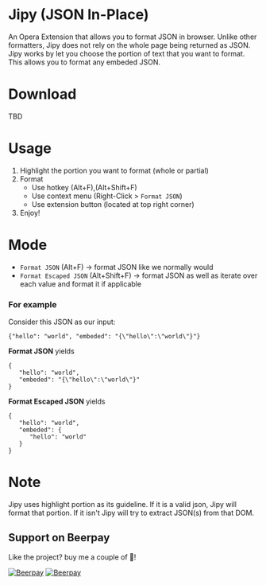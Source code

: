# Jipy (JSON In-Place)

An Opera Extension that allows you to format JSON in browser. Unlike other formatters, Jipy does not rely on the whole page being returned as JSON. Jipy works by let you choose the portion of text that you want to format. This allows you to format any embeded JSON.

# Download
TBD

# Usage
1. Highlight the portion you want to format (whole or partial)
2. Format
    - Use hotkey (Alt+F),(Alt+Shift+F)
    - Use context menu (Right-Click > `Format JSON`)
    - Use extension button (located at top right corner)
3. Enjoy!

# Mode
- `Format JSON` (Alt+F) -> format JSON like we normally would
- `Format Escaped JSON` (Alt+Shift+F) -> format JSON as well as iterate over each value and format it if applicable

### For example
Consider this JSON as our input:
```
{"hello": "world", "embeded": "{\"hello\":\"world\"}"}
```

**Format JSON** yields 
```
{
   "hello": "world",
   "embeded": "{\"hello\":\"world\"}"
}
```

**Format Escaped JSON** yields
```
{
   "hello": "world",
   "embeded": {
      "hello": "world"
   }
}
```

# Note
Jipy uses highlight portion as its guideline. If it is a valid json, Jipy will format that portion. If it isn't Jipy will try to extract JSON(s) from that DOM.


## Support on Beerpay
Like the project? buy me a couple of :beers:!

[![Beerpay](https://beerpay.io/twskj/OperaExt-JSON-In-Place/badge.svg?style=beer-square)](https://beerpay.io/twskj/OperaExt-JSON-In-Place)  [![Beerpay](https://beerpay.io/twskj/OperaExt-JSON-In-Place/make-wish.svg?style=flat-square)](https://beerpay.io/twskj/OperaExt-JSON-In-Place?focus=wish)

